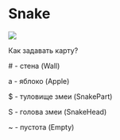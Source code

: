 # Snake
[![](https://i.ytimg.com/vi/oYd8JYWJ9GA/maxresdefault.jpg)](https://youtu.be/EIyixC9NsLI?t=23s)

Как задавать карту?

\# - стена (Wall)

a - яблоко (Apple)

$ - туловище змеи (SnakePart)

S - голова змеи (SnakeHead)

~ - пустота (Empty)